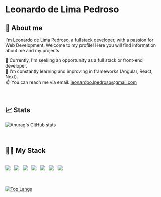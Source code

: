 # Leonardo de Lima Pedroso

<div id="about_me"></div>

## 🚀 About me

I'm Leonardo de Lima Pedroso, a fullstack developer, with a passion for Web Development. Welcome to my profile! Here you will find information about me and my projects.

🔭 Currently, I'm seeking an opportunity as a full stack or front-end developer.<br>
🌱 I'm constantly learning and improving in frameworks (Angular, React, Next).<br>
📫 You can reach me via email: leonardoo.lpedroso@gmail.com

<br>

<div id="stats"></div>

## 📈 Stats
![Anurag's GitHub stats](https://github-readme-stats.vercel.app/api?username=LeooCodes&show_icons=true&theme=dark)

<br>

<div id="stack"></div>

## 👩‍💻 My Stack

<div style="display: inline_block"><br>
  <a href="#"><img src="https://img.shields.io/badge/html5-%23E34F26.svg?style=for-the-badge&logo=html5&logoColor=white"></a>&nbsp;&nbsp;
  <a href="#"><img src="https://img.shields.io/badge/css3-%231572B6.svg?style=for-the-badge&logo=css3&logoColor=white"></a>&nbsp;&nbsp;
  <a href="#"><img src="https://img.shields.io/badge/javascript-%23323330.svg?style=for-the-badge&logo=javascript&logoColor=%23F7DF1E"></a>&nbsp;&nbsp;
  <a href="#"><img src="https://img.shields.io/badge/python-3982CE?style=for-the-badge&logo=python&logoColor=yellow"></a>&nbsp;&nbsp;
  <a href="#"><img src="https://img.shields.io/badge/C%23-239120?style=for-the-badge&logo=c-sharp&logoColor=white"></a>&nbsp;&nbsp;
  <a href="#"><img src="https://img.shields.io/badge/Python-3776AB?style=for-the-badge&logo=python&logoColor=white"></a>&nbsp;&nbsp;
  <a href="#"><img src="https://img.shields.io/badge/Django-092E20?style=for-the-badge&logo=django&logoColor=white"></a>&nbsp;&nbsp;
</div>
<br>
<br>
                
[![Top Langs](https://github-readme-stats.vercel.app/api/top-langs/?username=LeooCodes&layout=compact)](https://github.com/LeooCodes/github-readme-stats)

